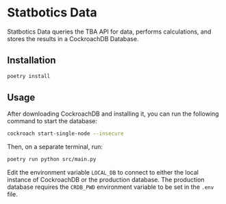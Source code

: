 # Statbotics Data

Statbotics Data queries the TBA API for data, performs calculations, and stores the results in a CockroachDB Database.

## Installation

```bash
poetry install
```

## Usage

After downloading CockroachDB and installing it, you can run the following command to start the database:

```bash
cockroach start-single-node --insecure
```

Then, on a separate terminal, run:

```bash
poetry run python src/main.py
```

Edit the environment variable `LOCAL_DB` to connect to either the local instance of CockroachDB or the production database. The production database requires the `CRDB_PWD` environment variable to be set in the `.env` file.

